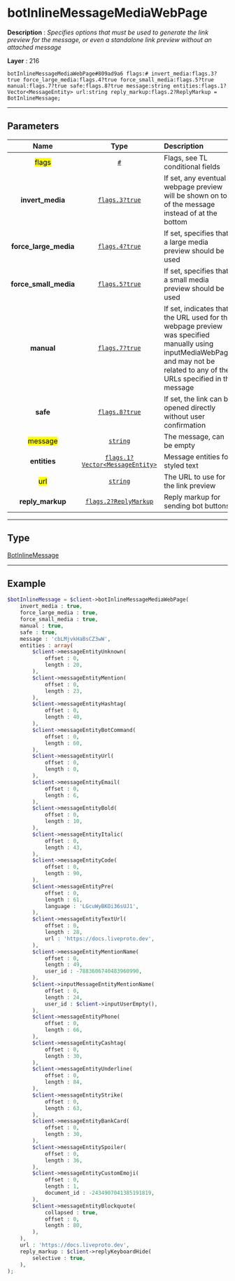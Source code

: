 # botInlineMessageMediaWebPage

**Description** : *Specifies options that must be used to generate the link preview for the message, or even a standalone link preview without an attached message*

**Layer** : 216

```tl
botInlineMessageMediaWebPage#809ad9a6 flags:# invert_media:flags.3?true force_large_media:flags.4?true force_small_media:flags.5?true manual:flags.7?true safe:flags.8?true message:string entities:flags.1?Vector<MessageEntity> url:string reply_markup:flags.2?ReplyMarkup = BotInlineMessage;
```

---

## Parameters

| Name | Type | Description |
| :---: | :---: | :--- |
| <mark>flags</mark> | [`#`](type/#) | Flags, see TL conditional fields |
| **invert_media** | [`flags.3?true`](type/true) | If set, any eventual webpage preview will be shown on top of the message instead of at the bottom |
| **force_large_media** | [`flags.4?true`](type/true) | If set, specifies that a large media preview should be used |
| **force_small_media** | [`flags.5?true`](type/true) | If set, specifies that a small media preview should be used |
| **manual** | [`flags.7?true`](type/true) | If set, indicates that the URL used for the webpage preview was specified manually using inputMediaWebPage, and may not be related to any of the URLs specified in the message |
| **safe** | [`flags.8?true`](type/true) | If set, the link can be opened directly without user confirmation |
| <mark>message</mark> | [`string`](type/string) | The message, can be empty |
| **entities** | [`flags.1?Vector<MessageEntity>`](type/MessageEntity) | Message entities for styled text |
| <mark>url</mark> | [`string`](type/string) | The URL to use for the link preview |
| **reply_markup** | [`flags.2?ReplyMarkup`](type/ReplyMarkup) | Reply markup for sending bot buttons |

---

## Type

[BotInlineMessage](type/BotInlineMessage)

---

## Example

```php
$botInlineMessage = $client->botInlineMessageMediaWebPage(
	invert_media : true,
	force_large_media : true,
	force_small_media : true,
	manual : true,
	safe : true,
	message : 'cbLMjvkHaBsCZ3wW',
	entities : array(
		$client->messageEntityUnknown(
			offset : 0,
			length : 20,
		),
		$client->messageEntityMention(
			offset : 0,
			length : 23,
		),
		$client->messageEntityHashtag(
			offset : 0,
			length : 40,
		),
		$client->messageEntityBotCommand(
			offset : 0,
			length : 60,
		),
		$client->messageEntityUrl(
			offset : 0,
			length : 0,
		),
		$client->messageEntityEmail(
			offset : 0,
			length : 6,
		),
		$client->messageEntityBold(
			offset : 0,
			length : 10,
		),
		$client->messageEntityItalic(
			offset : 0,
			length : 43,
		),
		$client->messageEntityCode(
			offset : 0,
			length : 90,
		),
		$client->messageEntityPre(
			offset : 0,
			length : 61,
			language : 'LGcuWyBKOi36sUJ1',
		),
		$client->messageEntityTextUrl(
			offset : 0,
			length : 28,
			url : 'https://docs.liveproto.dev',
		),
		$client->messageEntityMentionName(
			offset : 0,
			length : 49,
			user_id : -7883606740483960990,
		),
		$client->inputMessageEntityMentionName(
			offset : 0,
			length : 24,
			user_id : $client->inputUserEmpty(),
		),
		$client->messageEntityPhone(
			offset : 0,
			length : 66,
		),
		$client->messageEntityCashtag(
			offset : 0,
			length : 30,
		),
		$client->messageEntityUnderline(
			offset : 0,
			length : 84,
		),
		$client->messageEntityStrike(
			offset : 0,
			length : 63,
		),
		$client->messageEntityBankCard(
			offset : 0,
			length : 30,
		),
		$client->messageEntitySpoiler(
			offset : 0,
			length : 36,
		),
		$client->messageEntityCustomEmoji(
			offset : 0,
			length : 1,
			document_id : -2434907041385191819,
		),
		$client->messageEntityBlockquote(
			collapsed : true,
			offset : 0,
			length : 80,
		),
	),
	url : 'https://docs.liveproto.dev',
	reply_markup : $client->replyKeyboardHide(
		selective : true,
	),
);
```